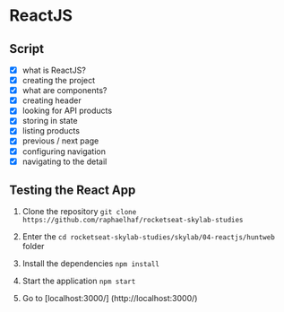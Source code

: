 
# ReactJS

## Script

- [x] what is ReactJS?
- [x] creating the project
- [x] what are components?
- [x] creating header
- [x] looking for API products
- [x] storing in state
- [x] listing products
- [x] previous / next page
- [x] configuring navigation
- [x] navigating to the detail

## Testing the React App

1. Clone the repository `git clone https://github.com/raphaelhaf/rocketseat-skylab-studies`

1. Enter the `cd rocketseat-skylab-studies/skylab/04-reactjs/huntweb` folder

1. Install the dependencies `npm install`

1. Start the application `npm start`

1. Go to [localhost:3000/] (http://localhost:3000/)